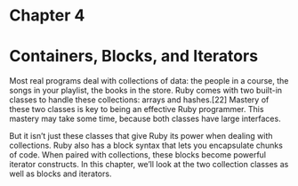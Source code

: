 Chapter 4
====
Containers, Blocks, and Iterators
=====

Most real programs deal with collections of data: the people in a course, the songs in your playlist, the books in the store. Ruby comes with two built-in classes to handle these collections: arrays and hashes.[22] Mastery of these two classes is key to being an effective Ruby programmer. This mastery may take some time, because both classes have large interfaces.

But it isn’t just these classes that give Ruby its power when dealing with collections. Ruby also has a block syntax that lets you encapsulate chunks of code. When paired with collections, these blocks become powerful iterator constructs. In this chapter, we’ll look at the two collection classes as well as blocks and iterators.

